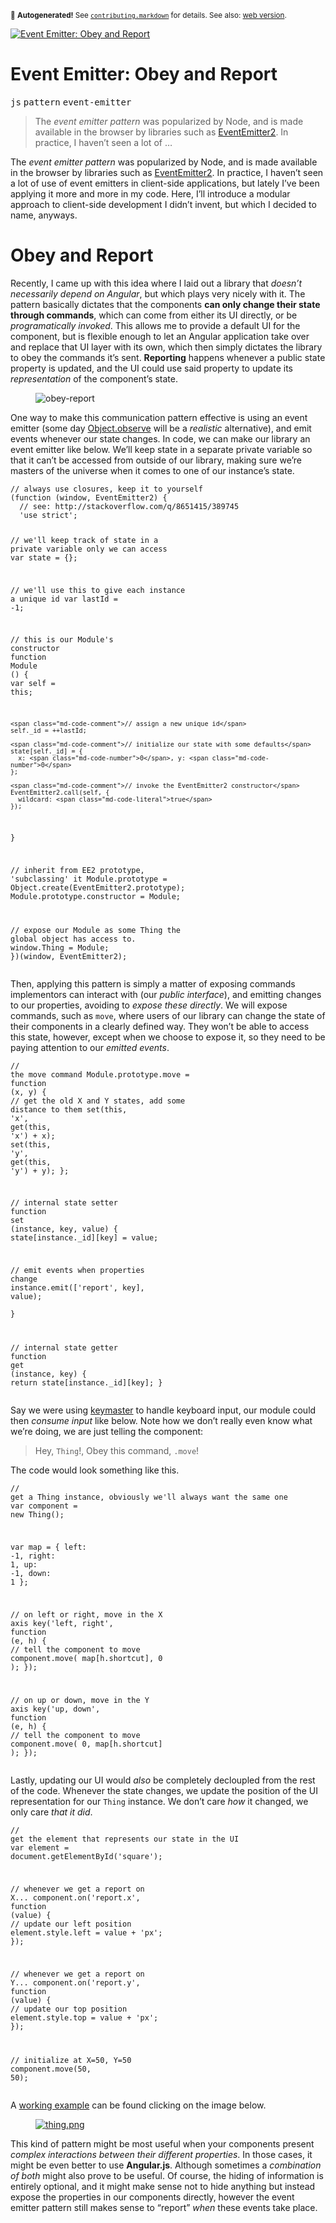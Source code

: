 <sub>&#x1F6A8; <strong>Autogenerated!</strong> See <a href="https://github.com/ponyfoo/articles/tree/noindex/contributing.markdown"><code>contributing.markdown</code></a> for details. See also: <a href="https://ponyfoo.com/articles/event-emitter-obey-and-report">web version</a>.</sub>

<a href="https://ponyfoo.com/articles/event-emitter-obey-and-report"><div><img src="https://i.imgur.com/Q9q8dIW.jpg" alt="Event Emitter: Obey and Report"></div></a>

<h1>Event Emitter: Obey and Report</h1>

<p><kbd>js</kbd> <kbd>pattern</kbd> <kbd>event-emitter</kbd></p>

<blockquote><p>The <em>event emitter pattern</em> was popularized by Node, and is made available in the browser by libraries such as <a href="https://github.com/hij1nx/EventEmitter2" target="_blank">EventEmitter2</a>. In practice, I haven&#x2019;t seen a lot of &#x2026;</p></blockquote>

<div><p>The <em>event emitter pattern</em> was popularized by Node, and is made available in the browser by libraries such as <a href="https://github.com/hij1nx/EventEmitter2" target="_blank">EventEmitter2</a>. In practice, I haven&#x2019;t seen a lot of use of event emitters in client-side applications, but lately I&#x2019;ve been applying it more and more in my code. Here, I&#x2019;ll introduce a modular approach to client-side development I didn&#x2019;t invent, but which I decided to name, anyways.</p></div>

<blockquote></blockquote>

<div><h1 id="obey-and-report">Obey and Report</h1> <p>Recently, I came up with this idea where I laid out a library that <em>doesn&#x2019;t necessarily depend on Angular</em>, but which plays very nicely with it. The pattern basically dictates that the components <strong>can only change their state through commands</strong>, which can come from either its UI directly, or be <em>programatically invoked</em>. This allows me to provide a default UI for the component, but is flexible enough to let an Angular application take over and replace that UI layer with its own, which then simply dictates the library to obey the commands it&#x2019;s sent. <strong>Reporting</strong> happens whenever a public state property is updated, and the UI could use said property to update its <em>representation</em> of the component&#x2019;s state.</p> <figure class="figure-has-loaded"><img src="https://i.imgur.com/64esjO6.png" alt="obey-report" title="Obey and Report Pattern"></figure></div>

<div><p>One way to make this communication pattern effective is using an event emitter (some day <a href="http://updates.html5rocks.com/2012/11/Respond-to-change-with-Object-observe" target="_blank" aria-label="Respond to change with Object.observe">Object.observe</a> will be a <em>realistic</em> alternative), and emit events whenever our state changes. In code, we can make our library an event emitter like below. We&#x2019;ll keep state in a separate private variable so that it can&#x2019;t be accessed from outside of our library, making sure we&#x2019;re masters of the universe when it comes to one of our instance&#x2019;s state.</p> <pre class="md-code-block"><code class="md-code md-lang-javascript"><span class="md-code-comment">// always use closures, keep it to yourself</span>
(<span class="md-code-function"><span class="md-code-keyword">function</span> <span class="md-code-params">(window, EventEmitter2)</span> </span>{
  <span class="md-code-comment">// see: http://stackoverflow.com/q/8651415/389745</span>
<span class="md-code-pi">  &apos;use strict&apos;</span>;

  <span class="md-code-comment">// we&apos;ll keep track of state in a private variable only we can access</span>
  <span class="md-code-keyword">var</span> state = {};

  <span class="md-code-comment">// we&apos;ll use this to give each instance a unique id</span>
  <span class="md-code-keyword">var</span> lastId = -<span class="md-code-number">1</span>;

  <span class="md-code-comment">// this is our Module&apos;s constructor</span>
  <span class="md-code-function"><span class="md-code-keyword">function</span> <span class="md-code-title">Module</span> <span class="md-code-params">()</span> </span>{
    <span class="md-code-keyword">var</span> self = <span class="md-code-keyword">this</span>;

    <span class="md-code-comment">// assign a new unique id</span>
    self._id = ++lastId;
    
    <span class="md-code-comment">// initialize our state with some defaults</span>
    state[self._id] = {
      x: <span class="md-code-number">0</span>, y: <span class="md-code-number">0</span>
    };
    
    <span class="md-code-comment">// invoke the EventEmitter2 constructor</span>
    EventEmitter2.call(self, {
      wildcard: <span class="md-code-literal">true</span>
    });
  }

  <span class="md-code-comment">// inherit from EE2 prototype, &apos;subclassing&apos; it</span>
  Module.prototype = <span class="md-code-built_in">Object</span>.create(EventEmitter2.prototype);
  Module.prototype.constructor = Module;

  <span class="md-code-comment">// expose our Module as some Thing the global object has access to.</span>
  <span class="md-code-built_in">window</span>.Thing = Module;
})(<span class="md-code-built_in">window</span>, EventEmitter2);
</code></pre> <p>Then, applying this pattern is simply a matter of exposing commands implementors can interact with (our <em>public interface</em>), and emitting changes to our properties, avoiding to <em>expose these directly</em>. We will expose commands, such as <code class="md-code md-code-inline">move</code>, where users of our library can change the state of their components in a clearly defined way. They won&#x2019;t be able to access this state, however, except when we choose to expose it, so they need to be paying attention to our <em>emitted events</em>.</p> <pre class="md-code-block"><code class="md-code md-lang-javascript"><span class="md-code-comment">// the move command</span>
Module.prototype.move = <span class="md-code-function"><span class="md-code-keyword">function</span> <span class="md-code-params">(x, y)</span> </span>{
  <span class="md-code-comment">// get the old X and Y states, add some distance to them</span>
  set(<span class="md-code-keyword">this</span>, <span class="md-code-string">&apos;x&apos;</span>, get(<span class="md-code-keyword">this</span>, <span class="md-code-string">&apos;x&apos;</span>) + x);
  set(<span class="md-code-keyword">this</span>, <span class="md-code-string">&apos;y&apos;</span>, get(<span class="md-code-keyword">this</span>, <span class="md-code-string">&apos;y&apos;</span>) + y);
};

<span class="md-code-comment">// internal state setter</span>
<span class="md-code-function"><span class="md-code-keyword">function</span> <span class="md-code-title">set</span> <span class="md-code-params">(instance, key, value)</span> </span>{
  state[instance._id][key] = value;

  <span class="md-code-comment">// emit events when properties change</span>
  instance.emit([<span class="md-code-string">&apos;report&apos;</span>, key], value);  
}

<span class="md-code-comment">// internal state getter</span>
<span class="md-code-function"><span class="md-code-keyword">function</span> <span class="md-code-title">get</span> <span class="md-code-params">(instance, key)</span> </span>{
  <span class="md-code-keyword">return</span> state[instance._id][key];
}
</code></pre> <p>Say we were using <a href="https://github.com/madrobby/keymaster" target="_blank" aria-label="keymaster on GitHub">keymaster</a> to handle keyboard input, our module could then <em>consume input</em> like below. Note how we don&#x2019;t really even know what we&#x2019;re doing, we are just telling the component:</p> <blockquote> <p>Hey, <code class="md-code md-code-inline">Thing</code>!, Obey this command, <code class="md-code md-code-inline">.move</code>!</p> </blockquote> <p>The code would look something like this.</p> <pre class="md-code-block"><code class="md-code md-lang-javascript"><span class="md-code-comment">// get a Thing instance, obviously we&apos;ll always want the same one</span>
<span class="md-code-keyword">var</span> component = <span class="md-code-keyword">new</span> Thing();

<span class="md-code-keyword">var</span> map = {
  left: -<span class="md-code-number">1</span>,
  right: <span class="md-code-number">1</span>,
  up: -<span class="md-code-number">1</span>,
  down: <span class="md-code-number">1</span>
};

<span class="md-code-comment">// on left or right, move in the X axis</span>
key(<span class="md-code-string">&apos;left, right&apos;</span>, <span class="md-code-function"><span class="md-code-keyword">function</span> <span class="md-code-params">(e, h)</span> </span>{
  <span class="md-code-comment">// tell the component to move</span>
  component.move( map[h.shortcut], <span class="md-code-number">0</span> );
});

<span class="md-code-comment">// on up or down, move in the Y axis</span>
key(<span class="md-code-string">&apos;up, down&apos;</span>, <span class="md-code-function"><span class="md-code-keyword">function</span> <span class="md-code-params">(e, h)</span> </span>{
  <span class="md-code-comment">// tell the component to move</span>
  component.move( <span class="md-code-number">0</span>, map[h.shortcut] );
});
</code></pre> <p>Lastly, updating our UI would <em>also</em> be completely decloupled from the rest of the code. Whenever the state changes, we update the position of the UI representation for our <code class="md-code md-code-inline">Thing</code> instance. We don&#x2019;t care <em>how</em> it changed, we only care <em>that it did</em>.</p> <pre class="md-code-block"><code class="md-code md-lang-javascript"><span class="md-code-comment">// get the element that represents our state in the UI</span>
<span class="md-code-keyword">var</span> element = <span class="md-code-built_in">document</span>.getElementById(<span class="md-code-string">&apos;square&apos;</span>);

<span class="md-code-comment">// whenever we get a report on X...</span>
component.on(<span class="md-code-string">&apos;report.x&apos;</span>, <span class="md-code-function"><span class="md-code-keyword">function</span> <span class="md-code-params">(value)</span> </span>{
  <span class="md-code-comment">// update our left position</span>
  element.style.left = value + <span class="md-code-string">&apos;px&apos;</span>;
});

<span class="md-code-comment">// whenever we get a report on Y...</span>
component.on(<span class="md-code-string">&apos;report.y&apos;</span>, <span class="md-code-function"><span class="md-code-keyword">function</span> <span class="md-code-params">(value)</span> </span>{
  <span class="md-code-comment">// update our top position</span>
  element.style.top = value + <span class="md-code-string">&apos;px&apos;</span>;
});

<span class="md-code-comment">// initialize at X=50, Y=50</span>
component.move(<span class="md-code-number">50</span>, <span class="md-code-number">50</span>);
</code></pre> <p>A <a href="http://cdpn.io/ejBvu" target="_blank" aria-label="View in CodePen">working example</a> can be found clicking on the image below.</p> <figure><a href="http://cdpn.io/ejBvu" target="_blank" aria-label="View in CodePen"><img alt="thing.png" class="" src="https://i.imgur.com/1f66Pk6.png"></a></figure> <p>This kind of pattern might be most useful when your components present <em>complex interactions between their different properties</em>. In those cases, it might be even better to use <strong>Angular.js</strong>. Although sometimes a <em>combination of both</em> might also prove to be useful. Of course, the hiding of information is entirely optional, and it might make sense not to hide anything but instead expose the properties in our components directly, however the event emitter pattern still makes sense to &#x201C;report&#x201D; <em>when</em> these events take place.</p></div>
